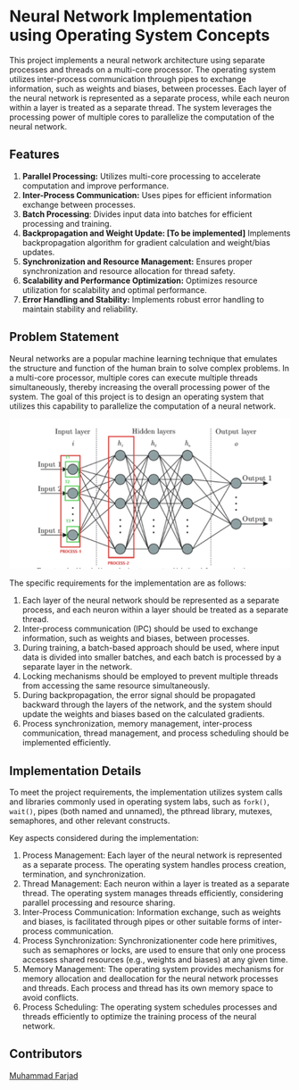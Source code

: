 
# Neural Network Implementation using Operating System Concepts

This project implements a neural network architecture using separate processes and threads on a multi-core processor. The operating system utilizes inter-process communication through pipes to exchange information, such as weights and biases, between processes. Each layer of the neural network is represented as a separate process, while each neuron within a layer is treated as a separate thread. The system leverages the processing power of multiple cores to parallelize the computation of the neural network.


## Features
1. **Parallel Processing:** Utilizes multi-core processing to accelerate computation and improve performance.
2. **Inter-Process Communication:** Uses pipes for efficient information exchange between processes.
3. **Batch Processing**: Divides input data into batches for efficient processing and training.
4. **Backpropagation and Weight Update: [To be implemented]** Implements backpropagation algorithm for gradient calculation and weight/bias updates.
5. **Synchronization and Resource Management:** Ensures proper synchronization and resource allocation for thread safety.
6. **Scalability and Performance Optimization:** Optimizes resource utilization for scalability and optimal performance.
7. **Error Handling and Stability:** Implements robust error handling to maintain stability and reliability.



## Problem Statement

Neural networks are a popular machine learning technique that emulates the structure and function of the human brain to solve complex problems. In a multi-core processor, multiple cores can execute multiple threads simultaneously, thereby increasing the overall processing power of the system. The goal of this project is to design an operating system that utilizes this capability to parallelize the computation of a neural network.

![NeuralNetwork Diagram](https://github.com/arfatkh/MultiThreaded-NeuralNetwork/blob/main/imgs/NN.png?raw=true)


The specific requirements for the implementation are as follows:

1. Each layer of the neural network should be represented as a separate process, and each neuron within a layer should be treated as a separate thread.
2. Inter-process communication (IPC) should be used to exchange information, such as weights and biases, between processes.
3. During training, a batch-based approach should be used, where input data is divided into smaller batches, and each batch is processed by a separate layer in the network.
4. Locking mechanisms should be employed to prevent multiple threads from accessing the same resource simultaneously.
5. During backpropagation, the error signal should be propagated backward through the layers of the network, and the system should update the weights and biases based on the calculated gradients.
6. Process synchronization, memory management, inter-process communication, thread management, and process scheduling should be implemented efficiently.


## Implementation Details

To meet the project requirements, the implementation utilizes system calls and libraries commonly used in operating system labs, such as `fork()`, `wait()`, pipes (both named and unnamed), the pthread library, mutexes, semaphores, and other relevant constructs.

Key aspects  considered during the implementation:

1. Process Management: Each layer of the neural network is represented as a separate process. The operating system handles process creation, termination, and synchronization.
2. Thread Management: Each neuron within a layer is treated as a separate thread. The operating system manages threads efficiently, considering parallel processing and resource sharing.
3. Inter-Process Communication: Information exchange, such as weights and biases, is facilitated through pipes or other suitable forms of inter-process communication.
4. Process Synchronization: Synchronizationenter code here primitives, such as semaphores or locks, are used to ensure that only one process accesses shared resources (e.g., weights and biases) at any given time.
5. Memory Management: The operating system provides mechanisms for memory allocation and deallocation for the neural network processes and threads. Each process and thread has its own memory space to avoid conflicts.
6. Process Scheduling: The operating system schedules processes and threads efficiently to optimize the training process of the neural network.


## Contributors
<a href="https://github.com/BeastMasterGrinder" > Muhammad Farjad </a>





